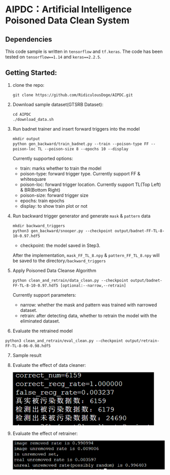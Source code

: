 # AIPDC：Artificial Intelligence Poisoned Data Clean System

## Dependencies

This code sample is written in `tensorflow` and `tf.keras`. The code has been tested on `tensorflow==1.14` and `keras==2.2.5`.

## Getting Started:

1. clone the repo:

   ```shell
   git clone https://github.com/RidiculousDoge/AIPDC.git
   ```

2. Download sample dataset(GTSRB Dataset):

   ```shell
   cd AIPDC
   ./download_data.sh
   ```

3. Run badnet trainer and insert forward triggers into the model

   ```shell
   mkdir output
   python gen_backward/train_badnet.py --train --poison-type FF --poison-loc TL --poison-size 8 --epochs 10 --display 
   ```

   Currently supported options:

   - train: marks whether to train the model
   - poison-type: forward trigger type. Currently support FF & whitesquare
   - poison-loc: forward trigger location. Currently support TL(Top Left) & BR(Bottom Right)
   - poison-size: forward trigger size
   - epochs: train epochs
   - display: to show train plot or not

4. Run backward trigger generator and generate `mask` & `pattern` data

   ```shell
   mkdir backward_triggers
   python3 gen_backward/snooper.py --checkpoint output/badnet-FF-TL-8-10-0.97.hdf5
   ```

   - checkpoint: the model saved in Step3.

   After the implementation, `mask_FF_TL_8.npy` & `pattern_FF_TL_8.npy` will be saved to the directory`/backward_triggers`

5. Apply Poisoned Data Cleanse Algorithm

   ```shell
   python clean_and_retrain/data_clean.py --checkpoint output/badnet-FF-TL-8-10-0.97.hdf5 [optional:--narrow,--retrain]
   ```

   Currently support parameters:

   - narrow: whether the mask and pattern was trained with narrowed dataset.
   - retrain: after detecting data, whether to retrain the model with the eliminated dataset.
   
6. Evaluate the retrained model

  ```shell
  python3 clean_and_retrain/eval_clean.py --checkpoint output/retrain-FF-TL-8-06-0.98.hdf5
  ```

7. Sample result

  1. Evaluate the effect of data cleaner:
  
      <img src="img/FF-TL-8.png">
      
  2. Evaluate the effect of retrainer:
  
      <img src="img/retrain_effect_FF_TL_8.png">
